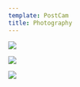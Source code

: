 ```yaml
---
template: PostCam
title: Photography
---
```

<div class="img-row">

![](https://ucarecdn.com/0fc6a1a6-898d-46b1-89e1-5f9cca2cef1f/)

![](https://ucarecdn.com/5e9b4307-945f-450d-926f-b6c52b6a97c6/)

</div>

![](https://ucarecdn.com/d350d422-bd8d-4fc0-84f6-0d3a906f585d/)